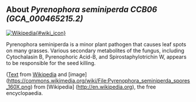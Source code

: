 
About *Pyrenophora seminiperda CCB06 (GCA\_000465215.2)* 
--------------------------------------------------------------

[![Wikipedia](/img/wikipedia_logo_v2_en.png){#wiki_icon}](http://en.wikipedia.org/wiki/Pyrenophora_seminiperda)

Pyrenophora seminiperda is a minor plant pathogen that causes leaf spots on many
grasses. Various secondary metabolites of the fungus, including Cytochalasin B,
Pyrenophoric Acid-B, and Spirostaphylotrichin W, appears to be responsible for
the seed killing.

([Text](http://en.wikipedia.org/wiki/Pyrenophora_seminiperda) from [Wikipedia](http://en.wikipedia.org/) 
and [image] (https://commons.wikimedia.org/wiki/File:Pyrenophora_seminiperda_spores_160X.png) from [Wikipedia] (http://en.wikipedia.org), the free encyclopaedia.
